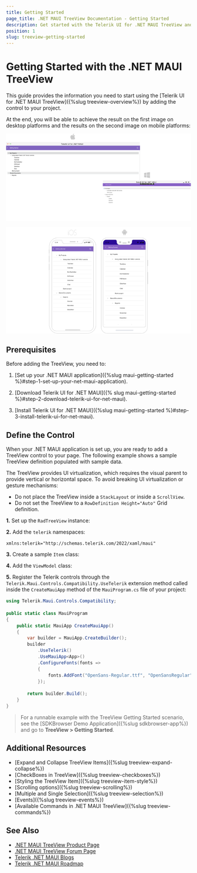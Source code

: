```yaml
---
title: Getting Started
page_title: .NET MAUI TreeView Documentation - Getting Started
description: Get started with the Telerik UI for .NET MAUI TreeView and add the control to your .NET MAUI project.
position: 1
slug: treeview-getting-started
---
```


# Getting Started with the .NET MAUI TreeView

This guide provides the information you need to start using the [Telerik UI for .NET MAUI TreeView]({%slug treeview-overview%}) by adding the control to your project.

At the end, you will be able to achieve the result on the first image on desktop platforms and the results on the second image on mobile platforms:

![Telerik UI for .NET MAUI TreeView Getting Started on desktop platforms](images/treeview-gettingstarted-desktop.png)

![Telerik UI for .NET MAUI TreeView Getting Started on mobile platforms](images/treeview-getingstarted-mobile.png)


## Prerequisites

Before adding the TreeView, you need to:

1. [Set up your .NET MAUI application]({%slug maui-getting-started %}#step-1-set-up-your-net-maui-application).

1. [Download Telerik UI for .NET MAUI]({% slug maui-getting-started %}#step-2-download-telerik-ui-for-net-maui).

1. [Install Telerik UI for .NET MAUI]({%slug maui-getting-started %}#step-3-install-telerik-ui-for-net-maui).

## Define the Control

When your .NET MAUI application is set up, you are ready to add a TreeView control to your page. The following example shows a sample TreeView definition populated with sample data.

The TreeView provides UI virtualization, which requires the visual parent to provide vertical or horizontal space. To avoid breaking UI virtualization or gesture mechanisms:

* Do not place the TreeView inside a `StackLayout` or inside a `ScrollView`.
* Do not set the TreeView to a `RowDefinition Height="Auto"` Grid definition.

**1.** Set up the `RadTreeView` instance:

<snippet id='treeview-getting-started-xaml' />

**2.** Add the `telerik` namespaces:

```XAML
xmlns:telerik="http://schemas.telerik.com/2022/xaml/maui"
```

**3.** Create a sample `Item` class:

<snippet id='treeview-getting-started-item' />

**4.** Add the `ViewModel` class:

<snippet id='treeview-getting-started-viewmodel' />

**5.** Register the Telerik controls through the `Telerik.Maui.Controls.Compatibility.UseTelerik` extension method called inside the `CreateMauiApp` method of the `MauiProgram.cs` file of your project:

```C#
using Telerik.Maui.Controls.Compatibility;

public static class MauiProgram
{
	public static MauiApp CreateMauiApp()
	{
		var builder = MauiApp.CreateBuilder();
		builder
			.UseTelerik()
			.UseMauiApp<App>()
			.ConfigureFonts(fonts =>
			{
				fonts.AddFont("OpenSans-Regular.ttf", "OpenSansRegular");
			});

		return builder.Build();
	}
}           
```

> For a runnable example with the TreeView Getting Started scenario, see the [SDKBrowser Demo Application]({%slug sdkbrowser-app%}) and go to **TreeView > Getting Started**.

## Additional Resources

* [Expand and Collapse TreeView Items]({%slug treeview-expand-collapse%})
* [CheckBoxes in TreeView]({%slug treeview-checkboxes%})
* [Styling the TreeView Item]({%slug treeview-item-style%})
* [Scrolling options]({%slug treeview-scrolling%})
* [Multiple and Single Selection]({%slug treeview-selection%})
* [Events]({%slug treeview-events%})
* [Available Commands in .NET MAUI TreeView]({%slug treeview-commands%})

## See Also

- [.NET MAUI TreeView Product Page](https://www.telerik.com/maui-ui/treeview)
- [.NET MAUI TreeView Forum Page](https://www.telerik.com/forums/maui?tagId=1829)
- [Telerik .NET MAUI Blogs](https://www.telerik.com/blogs/mobile-net-maui)
- [Telerik .NET MAUI Roadmap](https://www.telerik.com/support/whats-new/maui-ui/roadmap)
